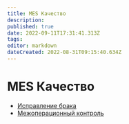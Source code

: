 ```yaml
---
title: MES Качество
description: 
published: true
date: 2022-09-11T17:31:41.313Z
tags: 
editor: markdown
dateCreated: 2022-08-31T09:15:40.634Z
---
```


# MES Качество


* [Исправление брака](../mes-brak-pererabotka/ispravlenie-braka/)
* [Межоперационный контроль](zanesenie-parametrov-mezhoperacionnogo-kontrolya-v-mes.md)
